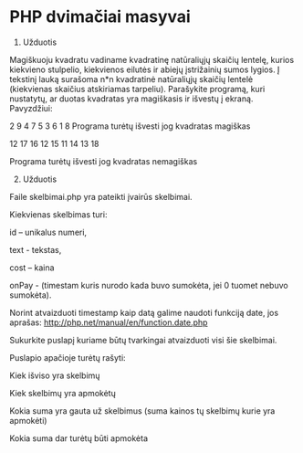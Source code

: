 # PHP dvimačiai masyvai

1. Užduotis

Magiškuoju kvadratu vadiname kvadratinę natūraliųjų skaičių lentelę, kurios kiekvieno stulpelio, kiekvienos eilutės ir abiejų įstrižainių sumos lygios. Į tekstinį lauką surašoma n*n kvadratinė natūraliųjų skaičių lentelė (kiekvienas skaičius atskiriamas tarpeliu). Parašykite programą, kuri nustatytų, ar duotas kvadratas yra magiškasis ir išvestų į ekraną.
Pavyzdžiui:

2 9 4
7 5 3
6 1 8
Programa turėtų išvesti jog kvadratas magiškas

12 17 16
12 15 11
14 13 18

Programa turėtų išvesti jog kvadratas nemagiškas

2. Užduotis

Faile skelbimai.php yra pateikti įvairūs skelbimai.

Kiekvienas skelbimas turi:

id – unikalus numeri,

text - tekstas,

cost – kaina

onPay - (timestam kuris nurodo kada buvo sumokėta, jei 0 tuomet nebuvo sumokėta).


Norint atvaizduoti timestamp kaip datą galime naudoti funkciją date, jos aprašas: http://php.net/manual/en/function.date.php

Sukurkite puslapį kuriame būtų tvarkingai atvaizduoti visi šie skelbimai.

Puslapio apačioje turėtų rašyti:

Kiek išviso yra skelbimų

Kiek skelbimų yra apmokėtų

Kokia suma yra gauta už skelbimus (suma kainos tų skelbimų kurie yra apmokėti)

Kokia suma dar turėtų būti apmokėta

